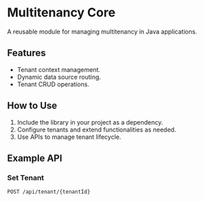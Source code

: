 # Multitenancy Core
A reusable module for managing multitenancy in Java applications.

## Features
- Tenant context management.
- Dynamic data source routing.
- Tenant CRUD operations.

## How to Use
1. Include the library in your project as a dependency.
2. Configure tenants and extend functionalities as needed.
3. Use APIs to manage tenant lifecycle.

## Example API
### Set Tenant
`POST /api/tenant/{tenantId}`
